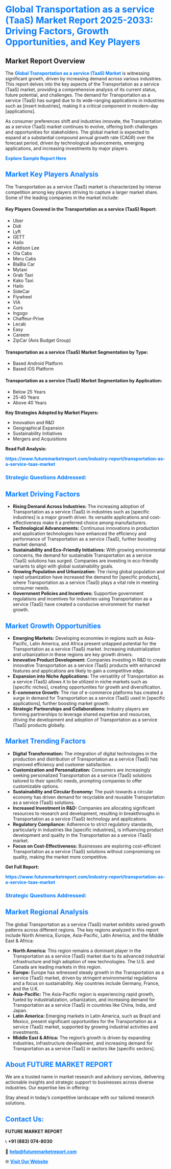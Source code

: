 <h1 style="color: #007BFF;">Global Transportation as a service (TaaS) Market Report 2025-2033: Driving Factors, Growth Opportunities, and Key Players</h1>

<section id="overview">
<h2>Market Report Overview</h2>
<p>The <a href="https://www.futuremarketreport.com/industry-report/transportation-as-a-service-taas-market" style="color: #007BFF; text-decoration: none;"><strong>Global Transportation as a service (TaaS) Market</strong></a> is witnessing significant growth, driven by increasing demand across various industries. This report delves into the key aspects of the Transportation as a service (TaaS) market, providing a comprehensive analysis of its current status, future potential, and challenges. The demand for Transportation as a service (TaaS) has surged due to its wide-ranging applications in industries such as [insert industries], making it a critical component in modern-day [applications].</p>
<p>As consumer preferences shift and industries innovate, the Transportation as a service (TaaS) market continues to evolve, offering both challenges and opportunities for stakeholders. The global market is expected to expand at a substantial compound annual growth rate (CAGR) over the forecast period, driven by technological advancements, emerging applications, and increasing investments by major players.</p>
</section>

<section id="overview">
<p><a href="https://www.futuremarketreport.com/request-sample/reportId=52128" style="color: #007BFF; text-decoration: none;"><strong>Explore Sample Report Here</strong></a></p>
</section>

<section id="key-players">
<h2 style="color: #007BFF;">Market Key Players Analysis</h2>
<p>The Transportation as a service (TaaS) market is characterized by intense competition among key players striving to capture a larger market share. Some of the leading companies in the market include:</p>
<h4>Key Players Covered in the Transportation as a service (TaaS) Report:</h4>
<ul><li>Uber</li><li>Didi</li><li>Lyft</li><li>GETT</li><li>Hailo</li><li>Addison Lee</li><li>Ola Cabs</li><li>Meru Cabs</li><li>BlaBla Car</li><li>Mytaxi</li><li>Grab Taxi</li><li>Kako Taxi</li><li>Hailo</li><li>SideCar</li><li>Flywheel</li><li>VIA</li><li>Curs</li><li>Ingogo</li><li>Chaffeur-Prive</li><li>Lecab</li><li>Easy</li><li>Careem</li><li>ZipCar (Avis Budget Group)</li></ul>
<h4>Transportation as a service (TaaS) Market Segmentation by Type:</h4>
<ul><li>Based Android Platform</li><li>Based iOS Platform</li></ul>

<h4>Transportation as a service (TaaS) Market Segmentation by Application:</h4>
<ul><li>Below 25 Years</li><li>25-40 Years</li><li>Above 40 Years</li></ul>
<p><strong>Key Strategies Adopted by Market Players:</strong></p>
<ul>
<li>Innovation and R&D</li>
<li>Geographical Expansion</li>
<li>Sustainability Initiatives</li>
<li>Mergers and Acquisitions</li>
</ul>
</section>

<section>
<p><strong>Read Full Analysis: </strong></p><a href="https://www.futuremarketreport.com/industry-report/transportation-as-a-service-taas-market" style="color: #007BFF; text-decoration: none;"><strong>https://www.futuremarketreport.com/industry-report/transportation-as-a-service-taas-market</strong></a>
<h3 style="color: #007BFF;">Strategic Questions Addressed:</h3>
</section>

<section id="driving-factors">
<h2 style="color: #007BFF;">Market Driving Factors</h2>
<ul>
<li><strong>Rising Demand Across Industries:</strong> The increasing adoption of Transportation as a service (TaaS) in industries such as [specific industries] is a major growth driver. Its versatile applications and cost-effectiveness make it a preferred choice among manufacturers.</li>
<li><strong>Technological Advancements:</strong> Continuous innovations in production and application technologies have enhanced the efficiency and performance of Transportation as a service (TaaS), further boosting market demand.</li>
<li><strong>Sustainability and Eco-Friendly Initiatives:</strong> With growing environmental concerns, the demand for sustainable Transportation as a service (TaaS) solutions has surged. Companies are investing in eco-friendly variants to align with global sustainability goals.</li>
<li><strong>Growing Population and Urbanization:</strong> The rising global population and rapid urbanization have increased the demand for [specific products], where Transportation as a service (TaaS) plays a vital role in meeting consumer needs.</li>
<li><strong>Government Policies and Incentives:</strong> Supportive government regulations and incentives for industries using Transportation as a service (TaaS) have created a conducive environment for market growth.</li>
</ul>
</section>

<section id="growth-opportunities">
<h2 style="color: #007BFF;">Market Growth Opportunities</h2>
<ul>
<li><strong>Emerging Markets:</strong> Developing economies in regions such as Asia-Pacific, Latin America, and Africa present untapped potential for the Transportation as a service (TaaS) market. Increasing industrialization and urbanization in these regions are key growth drivers.</li>
<li><strong>Innovative Product Development:</strong> Companies investing in R&D to create innovative Transportation as a service (TaaS) products with enhanced features and applications are likely to gain a competitive edge.</li>
<li><strong>Expansion into Niche Applications:</strong> The versatility of Transportation as a service (TaaS) allows it to be utilized in niche markets such as [specific niches], creating opportunities for growth and diversification.</li>
<li><strong>E-commerce Growth:</strong> The rise of e-commerce platforms has created a surge in demand for Transportation as a service (TaaS) used in [specific applications], further boosting market growth.</li>
<li><strong>Strategic Partnerships and Collaborations:</strong> Industry players are forming partnerships to leverage shared expertise and resources, driving the development and adoption of Transportation as a service (TaaS) products globally.</li>
</ul>
</section>

<section id="trending-factors">
<h2 style="color: #007BFF;">Market Trending Factors</h2>
<ul>
<li><strong>Digital Transformation:</strong> The integration of digital technologies in the production and distribution of Transportation as a service (TaaS) has improved efficiency and customer satisfaction.</li>
<li><strong>Customization and Personalization:</strong> Consumers are increasingly seeking personalized Transportation as a service (TaaS) solutions tailored to their specific needs, prompting companies to offer customizable options.</li>
<li><strong>Sustainability and Circular Economy:</strong> The push towards a circular economy has driven demand for recyclable and reusable Transportation as a service (TaaS) solutions.</li>
<li><strong>Increased Investment in R&D:</strong> Companies are allocating significant resources to research and development, resulting in breakthroughs in Transportation as a service (TaaS) technology and applications.</li>
<li><strong>Regulatory Compliance:</strong> Adherence to strict regulatory standards, particularly in industries like [specific industries], is influencing product development and quality in the Transportation as a service (TaaS) market.</li>
<li><strong>Focus on Cost-Effectiveness:</strong> Businesses are exploring cost-efficient Transportation as a service (TaaS) solutions without compromising on quality, making the market more competitive.</li>
</ul>
</section>

<section>
<p><strong>Get Full Report: </strong></p><a href="https://www.futuremarketreport.com/industry-report/transportation-as-a-service-taas-market" style="color: #007BFF; text-decoration: none;"><strong>https://www.futuremarketreport.com/industry-report/transportation-as-a-service-taas-market</strong></a>
<h3 style="color: #007BFF;">Strategic Questions Addressed:</h3>
</section>


<section id="regional-analysis">
<h2 style="color: #007BFF;">Market Regional Analysis</h2>
<p>The global Transportation as a service (TaaS) market exhibits varied growth patterns across different regions. The key regions analyzed in this report include North America, Europe, Asia-Pacific, Latin America, and the Middle East & Africa:</p>
<ul>
<li><strong>North America:</strong> This region remains a dominant player in the Transportation as a service (TaaS) market due to its advanced industrial infrastructure and high adoption of new technologies. The U.S. and Canada are leading markets in this region.</li>
<li><strong>Europe:</strong> Europe has witnessed steady growth in the Transportation as a service (TaaS) market, driven by stringent environmental regulations and a focus on sustainability. Key countries include Germany, France, and the U.K.</li>
<li><strong>Asia-Pacific:</strong> The Asia-Pacific region is experiencing rapid growth, fueled by industrialization, urbanization, and increasing demand for Transportation as a service (TaaS) in countries like China, India, and Japan.</li>
<li><strong>Latin America:</strong> Emerging markets in Latin America, such as Brazil and Mexico, present significant opportunities for the Transportation as a service (TaaS) market, supported by growing industrial activities and investments.</li>
<li><strong>Middle East & Africa:</strong> The region’s growth is driven by expanding industries, infrastructure development, and increasing demand for Transportation as a service (TaaS) in sectors like [specific sectors].</li>
</ul>
</section>

<footer>
<h2 style="color: #007BFF;">About FUTURE MARKET REPORT</h2>
<p>We are a trusted name in market research and advisory services, delivering actionable insights and strategic support to businesses across diverse industries. Our expertise lies in offering:</p>

<p>Stay ahead in today’s competitive landscape with our tailored research solutions.</p>

<h2 style="color: #007BFF;">Contact Us:</h2>
<p><strong>FUTURE MARKET REPORT</strong></p>
<p>📞 <strong>+91 (883) 074-8030</strong></p>
<p>📧 <strong><a href="mailto:help@futuremarketreport.com" style="color: #007BFF;">help@futuremarketreport.com</a></strong></p>
<p>🌐 <strong><a href="https://www.futuremarketreport.com/" style="color: #007BFF;">Visit Our Website</a></strong></p>
</footer>